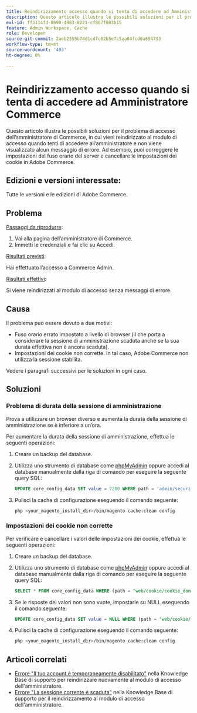```yaml
---
title: Reindirizzamento accesso quando si tenta di accedere ad Amministratore Commerce
description: Questo articolo illustra le possibili soluzioni per il problema di accesso dell’amministratore di Commerce, in cui vieni reindirizzato al modulo di accesso quando tenti di accedere all’amministratore e non viene visualizzato alcun messaggio di errore. Ad esempio, puoi correggere le impostazioni del fuso orario del server e cancellare le impostazioni dei cookie in Adobe Commerce.
exl-id: ff3114fd-8690-4983-8221-cf807f083b15
feature: Admin Workspace, Cache
role: Developer
source-git-commit: 2aeb2355b74d1cdfc62b5e7c5aa04fcd0a654733
workflow-type: tm+mt
source-wordcount: '403'
ht-degree: 0%

---
```


# Reindirizzamento accesso quando si tenta di accedere ad Amministratore Commerce

Questo articolo illustra le possibili soluzioni per il problema di accesso dell’amministratore di Commerce, in cui vieni reindirizzato al modulo di accesso quando tenti di accedere all’amministratore e non viene visualizzato alcun messaggio di errore. Ad esempio, puoi correggere le impostazioni del fuso orario del server e cancellare le impostazioni dei cookie in Adobe Commerce.

## Edizioni e versioni interessate:

Tutte le versioni e le edizioni di Adobe Commerce.

## Problema

<u>Passaggi da riprodurre</u>:

1. Vai alla pagina dell’amministratore di Commerce.
1. Immetti le credenziali e fai clic su Accedi.

<u>Risultati previsti</u>:

Hai effettuato l’accesso a Commerce Admin.

<u>Risultati effettivi</u>:

Si viene reindirizzati al modulo di accesso senza messaggi di errore.

## Causa

Il problema può essere dovuto a due motivi:

* Fuso orario errato impostato a livello di browser (il che porta a considerare la sessione di amministrazione scaduta anche se la sua durata effettiva non è ancora scaduta).
* Impostazioni dei cookie non corrette. In tal caso, Adobe Commerce non utilizza la sessione stabilita.

Vedere i paragrafi successivi per le soluzioni in ogni caso.

## Soluzioni

### Problema di durata della sessione di amministrazione

Prova a utilizzare un browser diverso e aumenta la durata della sessione di amministrazione se è inferiore a un’ora.

Per aumentare la durata della sessione di amministrazione, effettua le seguenti operazioni:

1. Creare un backup del database.
1. Utilizza uno strumento di database come [phpMyAdmin](https://experienceleague.adobe.com/it/docs/commerce-operations/installation-guide/prerequisites/optional-software#phpmyadmin) oppure accedi al database manualmente dalla riga di comando per eseguire la seguente query SQL:

   ```sql
   UPDATE core_config_data SET value = 7200 WHERE path = 'admin/security/session_lifetime';
   ```

1. Pulisci la cache di configurazione eseguendo il comando seguente:

   ```bash
   php <your_magento_install_dir>/bin/magento cache:clean config
   ```

### Impostazioni dei cookie non corrette

Per verificare e cancellare i valori delle impostazioni dei cookie, effettua le seguenti operazioni:

1. Creare un backup del database.
1. Utilizza uno strumento di database come [phpMyAdmin](https://experienceleague.adobe.com/it/docs/commerce-operations/installation-guide/prerequisites/optional-software#phpmyadmin) oppure accedi al database manualmente dalla riga di comando per eseguire la seguente query SQL:

   ```sql
   SELECT * FROM core_config_data WHERE (path = "web/cookie/cookie_domain" OR path = "web/cookie/cookie_path");
   ```

1. Se le risposte dei valori non sono vuote, impostarle su NULL eseguendo il comando seguente:

   ```sql
   UPDATE core_config_data SET value = NULL WHERE (path = "web/cookie/cookie_domain" OR path = "web/cookie/cookie_path");
   ```

1. Pulisci la cache di configurazione eseguendo il comando seguente:

   ```bash
   php <your_magento_install_dir>/bin/magento cache:clean config
   ```

## Articoli correlati

* [Errore &quot;Il tuo account è temporaneamente disabilitato&quot;](/help/troubleshooting/miscellaneous/redirect-back-to-the-admin-login-form-with-your-account-is-temporarily-disabled-error.md) nella Knowledge Base di supporto per reindirizzare nuovamente al modulo di accesso dell&#39;amministratore.
* [Errore &quot;La sessione corrente è scaduta&quot;](/help/troubleshooting/miscellaneous/redirect-back-to-the-admin-login-form-with-your-current-session-has-been-expired-error.md) nella Knowledge Base di supporto per il reindirizzamento al modulo di accesso dell&#39;amministratore.

